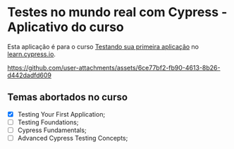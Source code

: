 # Testes no mundo real com Cypress - Aplicativo do curso

Esta aplicação é para o curso [Testando sua primeira aplicação](https://learn.cypress.io/testing-your-first-application) no [learn.cypress.io](https://learn.cypress.io/).

https://github.com/user-attachments/assets/6ce77bf2-fb90-4613-8b26-d442dadfd609

## Temas abortados no curso

- [x] Testing Your First Application;
- [ ] Testing Foundations;
- [ ] Cypress Fundamentals;
- [ ] Advanced Cypress Testing Concepts;
